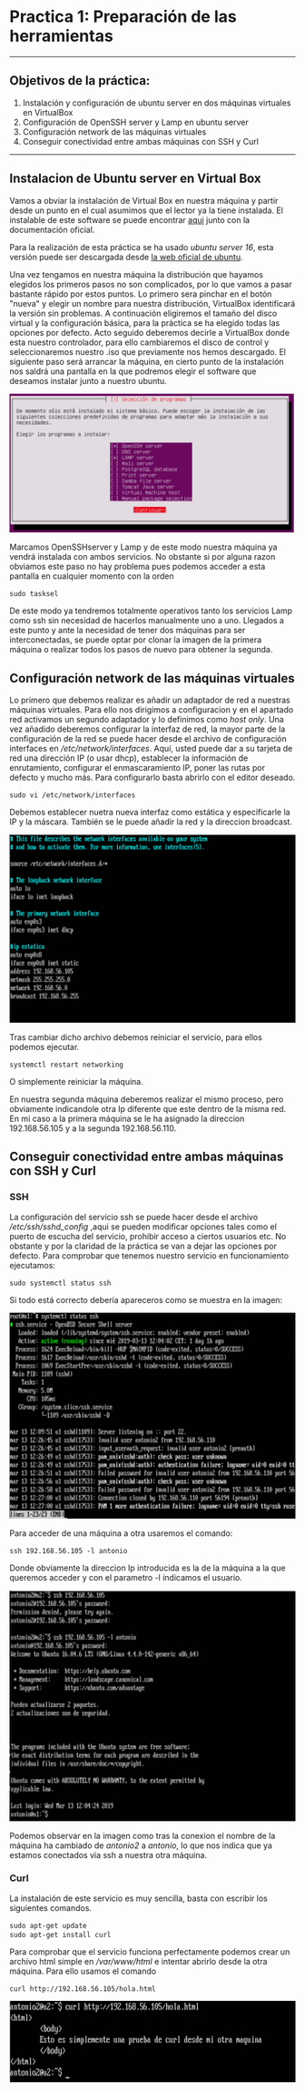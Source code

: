 # Practica 1: Preparación de las herramientas
------

## Objetivos de la práctica:
1. Instalación y configuración de ubuntu server en dos máquinas virtuales en VirtualBox
2. Configuración de OpenSSH server y Lamp en ubuntu server
3. Configuración network de las máquinas virtuales
4. Conseguir conectividad entre ambas máquinas con SSH y Curl
------


## Instalacion de Ubuntu server en Virtual Box

Vamos a obviar la instalación de Virtual Box en nuestra máquina y partir desde un punto en el cual asumimos que el lector ya la tiene instalada. El instalable de este software se puede encontrar [aqui](https://www.virtualbox.org/) junto con la documentación oficial.

Para la realización de esta práctica se ha usado *ubuntu server 16*, esta versión puede ser descargada desde [la web oficial de ubuntu](https://www.ubuntu.com/download/server).

Una vez tengamos en nuestra máquina la distribución que hayamos elegidos los primeros pasos no son complicados, por lo que vamos a pasar bastante rápido por estos puntos. Lo primero sera pinchar en el botón "nueva" y elegir un nombre para nuestra distribución, VirtualBox identificará la versión sin problemas. A continuación eligiremos el tamaño del disco virtual y la configuración básica, para la práctica se ha elegido todas las opciones por defecto. Acto seguido deberemos decirle a VirtualBox donde esta nuestro controlador, para ello cambiaremos el disco de control y seleccionaremos nuestro .iso que previamente nos hemos descargado.
El siguiente paso será arrancar la máquina, en cierto punto de la instalación nos saldrá una pantalla en la que podremos elegir el software que deseamos instalar junto a nuestro ubuntu.

![imagen](./imagenes/InstalacionLAMP_SSH.png)

Marcamos OpenSSHserver y Lamp y de este modo nuestra máquina ya vendrá instalada con ambos servicios. No obstante si por alguna razon obviamos este paso no hay problema pues podemos acceder a esta pantalla en cualquier momento con la orden

    sudo tasksel

De este modo ya tendremos totalmente operativos tanto los servicios Lamp como ssh sin necesidad de hacerlos manualmente uno a uno.
Llegados a este punto y ante la necesidad de tener dos máquinas para ser interconectadas, se puede optar por clonar la imagen de la primera máquina o realizar todos los pasos de nuevo para obtener la segunda.


## Configuración network de las máquinas virtuales

Lo primero que debemos realizar es añadir un adaptador de red a nuestras máquinas virtuales. Para ello nos dirigimos a configuracion y en el apartado red activamos un segundo adaptador y lo definimos como *host only*.
Una vez añadido deberemos configurar la interfaz de red, la mayor parte de la configuración de la red se puede hacer desde el archivo de configuración interfaces en */etc/network/interfaces*. Aquí, usted puede dar a su tarjeta de red una dirección IP (o usar dhcp), establecer la información de enrutamiento, configurar el enmascaramiento IP, poner las rutas por defecto y mucho más. Para configurarlo basta abrirlo con el editor deseado.

    sudo vi /etc/network/interfaces

Debemos establecer nuetra nueva interfaz como estática y especificarle la IP y la máscara. También se le puede añadir la red y la direccion broadcast.

![imagen](./imagenes/InterfazUbuntu.png)

Tras cambiar dicho archivo debemos reiniciar el servicio, para ellos podemos ejecutar.

    systemctl restart networking

O simplemente reiniciar la máquina.   

En nuestra segunda máquina deberemos realizar el mismo proceso, pero obviamente indicandole otra Ip diferente que este dentro de la misma red. En mi caso a la primera máquina se le ha asignado la direccion 192.168.56.105 y a la segunda 192.168.56.110.

## Conseguir conectividad entre ambas máquinas con SSH y Curl
### SSH
La configuración del servicio ssh se puede hacer desde el archivo */etc/ssh/sshd_config* ,aqui se pueden modificar opciones tales como el puerto de escucha del servicio, prohibir acceso a ciertos usuarios etc. No obstante y por la claridad de la práctica se van a dejar las opciones por defecto. 
Para comprobar que tenemos nuestro servicio en funcionamiento ejecutamos:

    sudo systemctl status ssh

Si todo está correcto debería apareceros como se muestra en la imagen:

![imagen](./imagenes/systemctlSsh.png)

Para acceder de una máquina a otra usaremos el comando:

    ssh 192.168.56.105 -l antonio
 
Donde obviamente la direccion Ip introducida es la de la máquina a la que queremos acceder y con el parametro -l indicamos el usuario.

![imagen](./imagenes/ConexionSSH.png)

Podemos observar en la imagen como tras la conexion el nombre de la máquina ha cambiado de *antonio2* a *antonio*, lo que nos indica que ya estamos conectados via ssh a nuestra otra máquina.

### Curl

La instalación de este servicio es muy sencilla, basta con escribir los siguientes comandos.

~~~
sudo apt-get update
sudo apt-get install curl
~~~

Para comprobar que el servicio funciona perfectamente podemos crear un archivo html simple en */var/www/html* e intentar abrirlo desde la otra máquina. Para ello usamos el comando

    curl http://192.168.56.105/hola.html

![imagen](./imagenes/PruebaCurl.png)






































